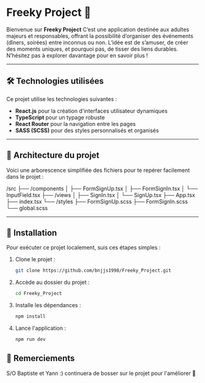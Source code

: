 # Freeky Project 🎉

Bienvenue sur **Freeky Project** C’est une application destinée aux adultes majeurs et responsables, offrant la possibilité d’organiser des événements (dîners, soirées) entre inconnus ou non. L’idée est de s’amuser, de créer des moments uniques, et pourquoi pas, de tisser des liens durables. N’hésitez pas à explorer davantage pour en savoir plus !

---

## 🛠️ Technologies utilisées

Ce projet utilise les technologies suivantes :

- **React.js** pour la création d'interfaces utilisateur dynamiques
- **TypeScript** pour un typage robuste
- **React Router** pour la navigation entre les pages
- **SASS (SCSS)** pour des styles personnalisés et organisés

---

## 📂 Architecture du projet

Voici une arborescence simplifiée des fichiers pour te repérer facilement dans le projet :

/src
  ├── /components
  │   ├── FormSignUp.tsx
  │   ├── FormSignIn.tsx
  │   └── InputField.tsx
  ├── /views
  │   ├── SignIn.tsx
  │   └── SignUp.tsx
  ├── App.tsx
  ├── index.tsx
  └── /styles
      ├── FormSignUp.scss
      ├── FormSignIn.scss
      └── global.scss



---

## 🚀 Installation

Pour exécuter ce projet localement, suis ces étapes simples :

1. Clone le projet :
   ```bash
   git clone https://github.com/bnjjs1998/Freeky_Project.git
2. Accède au dossier du projet :
   ```bash
   cd Freeky_Project
3. Installe les dépendances :
   ```bash
   npm install
4. Lance l'application :
   ```bash
   npm run dev

## 🎉 Remerciements

S/O Baptiste et Yann :) continuera de bosser sur le projet pour l'améliorer 🚀
